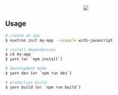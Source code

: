 <p align="center"><img src="https://i.imgur.com/PTqXTbx.png"></p>

## Usage

```bash
# create an app
$ nuxtron init my-app --example with-javascript

# install dependencies
$ cd my-app
$ yarn (or `npm install`)

# development mode
$ yarn dev (or `npm run dev`)

# production build
$ yarn build (or `npm run build`)
```
